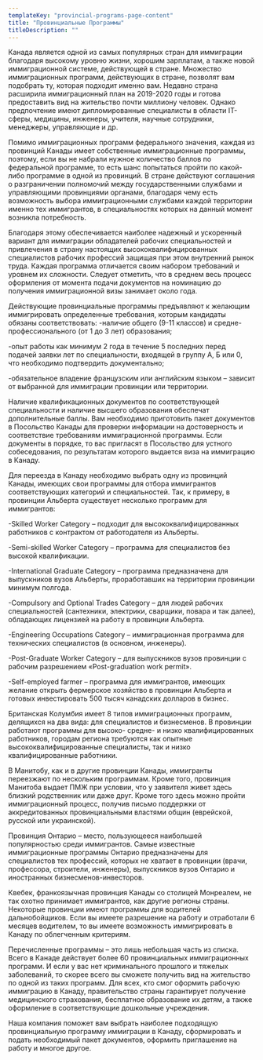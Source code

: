 ```yaml
---
templateKey: "provincial-programs-page-content"
title: "Провинциальные Программы"
titleDescription: ""
---
```

Канада является одной из самых популярных стран для иммиграции благодаря высокому уровню жизни, хорошим зарплатам, а также новой иммиграционной системе, действующей в стране. Множество иммиграционных программ, действующих в стране, позволят вам подобрать ту, которая подходит именно вам. Недавно страна расширила иммиграционный план на 2019-2020 годы и  готова предоставить вид на жительство почти миллиону человек. Однако  предпочтение имеют дипломированные специалисты в области IT-сферы, медицины,  инженеры, учителя, научные сотрудники, менеджеры, управляющие и др.

Помимо иммиграционных программ федерального значения, каждая из провинций Канады имеет собственные иммиграционные программы,  поэтому, если вы не набрали нужное количество баллов по федеральной программе, то есть шанс попытаться пройти по какой-либо программе в одной из провинций. В стране действуют соглашения о разграничении полномочий между государственными службами и управляющими провинциями органами, благодаря чему есть  возможность выбора иммиграционными службами каждой территории именно тех иммигрантов, в специальностях которых на данный момент возникла потребность.

Благодаря этому обеспечивается наиболее надежный и ускоренный вариант для иммиграции обладателей рабочих специальностей и  привлечения в страну настоящих высококвалифицированных специалистов рабочих профессий защищая при этом внутренний рынок труда. Каждая программа отличается своим набором требований и уровнем их сложности. Следует отметить, что в среднем весь процесс оформления от момента подачи документов на номинацию до получения иммиграционной визы занимает около года.

Действующие провинциальные программы предъявляют к желающим иммигрировать определенные требования, которым кандидаты обязаны соответствовать:
-наличие  общего (9-11 классов) и средне-профессионального (от 1 до 3 лет) образования;

-опыт работы как минимум 2 года в течение 5 последних перед подачей заявки лет по специальности, входящей в группу А, Б или 0, что необходимо подтвердить документально;

-обязательное владение французским или английским языком – зависит от выбранной для иммиграции провинции или территории.

Наличие квалификационных документов по соответствующей специальности и наличие высшего образования обеспечат дополнительные баллы.
Вам необходимо приготовить пакет документов в Посольство Канады для  проверки информации на достоверность и соответствие требованиям иммиграционной программы. Если документы в порядке, то вас пригласят в Посольство для устного собеседования, по результатам которого  выдается виза на иммиграцию в Канаду. 

Для переезда в Канаду необходимо выбрать одну из провинций Канады, имеющих свои программы для отбора иммигрантов соответствующих категорий и специальностей.
Так, к примеру, в провинции Альберта существует несколько программ для иммигрантов:

-Skilled Worker Category – подходит для высококвалифицированных работников с контрактом от работодателя из Альберты.

-Semi-skilled Worker Category – программа для специалистов без высокой квалификации.

-International Graduate Category – программа предназначена для выпускников вузов Альберты, проработавших на территории провинции минимум полгода.

-Compulsory and Optional Trades Category – для людей рабочих специальностей (сантехники, электрики, сварщики, повара и так далее), обладающих лицензией на работу в провинции Альберта.

-Engineering Occupations Category – иммиграционная программа для технических специалистов  (в основном, инженеры).

-Post-Graduate Worker Category – для выпускников вузов провинции с рабочим разрешением «Post-graduation work permit».

-Self-employed farmer – программа для иммигрантов, имеющих желание открыть фермерское хозяйство в провинции Альберта и готовых инвестировать 500 тысяч канадских долларов в бизнес.

Британская Колумбия имеет 8 типов иммиграционных программ, делящихся на два вида: для специалистов и бизнесменов. В провинции работают программы для высоко- средне- и низко квалифицированных работников, городам региона требуются как опытные высококвалифицированные специалисты, так и низко квалифицированные работники.

 В Манитобу, как и в другие провинции Канады, иммигранты переезжают по нескольким программам. Кроме того, провинция Манитоба выдает ПМЖ при условии, что у заявителя живет здесь близкий родственник или даже друг. Кроме того здесь можно пройти иммиграционный процесс, получив письмо поддержки от аккредитованных провинциальными властями общин (еврейской, русской или украинской).

Провинция Онтарио – место, пользующееся наибольшей популярностью среди иммигрантов. Самые известные иммиграционные программы Онтарио предназначены для специалистов тех профессий, которых не хватает в провинции (врачи, профессора, строители, инженеры), выпускников вузов Онтарио и иностранных бизнесменов-инвесторов.

Квебек,  франкоязычная провинция Канады со столицей Монреалем, не так охотно принимает иммигрантов, как другие регионы страны.
Некоторые провинции имеют программы для водителей дальнобойщиков. Если вы имеете разрешение на работу и отработали 6 месяцев водителем, то вы имеете возможность иммигрировать в Канаду по облегченным критериям.

Перечисленные программы – это лишь небольшая часть из списка. Всего в Канаде действует более 60 провинциальных иммиграционных программ. И если у вас нет криминального прошлого и тяжелых заболеваний, то скорее всего вы сможете получить вид на жительство по одной из таких программ.
Для всех, кто смог оформить рабочую иммиграцию в Канаду, правительство страны гарантирует получение медицинского страхования, бесплатное образование их детям, а также оформление в соответствующие дошкольные учреждения.

Наша компания поможет вам выбрать наиболее подходящую провинциальную программу иммиграции в Канаду, сформировать и подать необходимый пакет документов, оформить приглашение на работу и многое другое.
